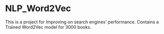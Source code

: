 # NLP_Word2Vec
This is a project for Improving on search engines' performance. Contains a Trained Word2Vec model for  3000 books.
